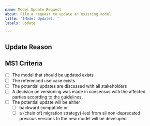 ```yaml
---
name: Model Update Request
about: File a request to update an existing model
title: '[Model Update]: '
labels: update

---
```


## Update Reason
<!-- Please describe why the current version of the aspect model is insufficient to serve the use case and how an update to the model definition could improve the use case -->

## MS1 Criteria
<!-- This checklist is filled by the issue reviewer -->
- [ ] The model that should be updated exists
- [ ] The referenced use case exists
- [ ] The potential updates are discussed with all stakeholders
- [ ] A decision on versioning was made in consensus with the affected parties [according to the guidelines](https://github.com/eclipse-tractusx/sldt-semantic-models/blob/main/documentation/GOVERNANCE.md#retiring-a-model).
- [ ] The potential update will be either 
  - [ ] backward compatible or 
  - [ ] a (chain of) migration strategy(-ies) from all non-deprecated previous versions to the new model will be developed
